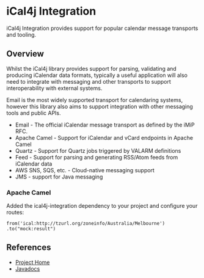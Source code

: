 # iCal4j Integration
iCal4j Integration provides support for popular calendar message transports and tooling.

## Overview

Whilst the iCal4j library provides support for parsing, validating and producing iCalendar data formats, typically a useful application will also need to integrate with messaging and other transports to support interoperability with external systems. 

Email is the most widely supported transport for calendaring systems, however this library also aims to support integration with other messaging tools and public APIs.

* Email - The official iCalendar message transport as defined by the iMiP RFC.
* Apache Camel - Support for iCalendar and vCard endpoints in Apache Camel
* Quartz - Support for Quartz jobs triggered by VALARM definitions
* Feed - Support for parsing and generating RSS/Atom feeds from iCalendar data
* AWS SNS, SQS, etc. - Cloud-native messaging support
* JMS - support for Java messaging



### Apache Camel

Added the ical4j-integration dependency to your project and configure your routes:

    from('ical:http://tzurl.org/zoneinfo/Australia/Melbourne')
    .to("mock:result")

## References

* [Project Home](http://github.com/ical4j/ical4j-integration/)
* [Javadocs](http://ical4j.github.io/docs/ical4j-integration/api/)

